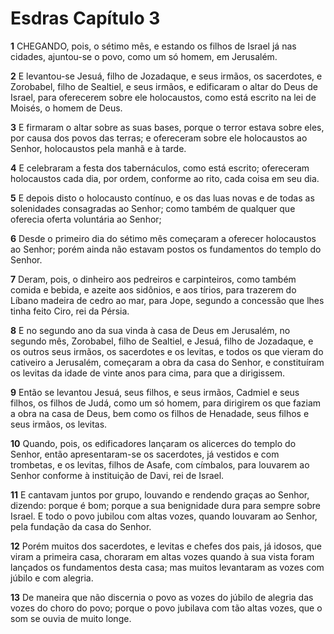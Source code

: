 # Esdras Capítulo 3

**1** 	CHEGANDO, pois, o sétimo mês, e estando os filhos de Israel já nas cidades, ajuntou-se o povo, como um só homem, em Jerusalém.

**2** 	E levantou-se Jesuá, filho de Jozadaque, e seus irmãos, os sacerdotes, e Zorobabel, filho de Sealtiel, e seus irmãos, e edificaram o altar do Deus de Israel, para oferecerem sobre ele holocaustos, como está escrito na lei de Moisés, o homem de Deus.

**3** 	E firmaram o altar sobre as suas bases, porque o terror estava sobre eles, por causa dos povos das terras; e ofereceram sobre ele holocaustos ao Senhor, holocaustos pela manhã e à tarde.

**4** 	E celebraram a festa dos tabernáculos, como está escrito; ofereceram holocaustos cada dia, por ordem, conforme ao rito, cada coisa em seu dia.

**5** 	E depois disto o holocausto contínuo, e os das luas novas e de todas as solenidades consagradas ao Senhor; como também de qualquer que oferecia oferta voluntária ao Senhor;

**6** 	Desde o primeiro dia do sétimo mês começaram a oferecer holocaustos ao Senhor; porém ainda não estavam postos os fundamentos do templo do Senhor.

**7** 	Deram, pois, o dinheiro aos pedreiros e carpinteiros, como também comida e bebida, e azeite aos sidônios, e aos tírios, para trazerem do Líbano madeira de cedro ao mar, para Jope, segundo a concessão que lhes tinha feito Ciro, rei da Pérsia.

**8** 	E no segundo ano da sua vinda à casa de Deus em Jerusalém, no segundo mês, Zorobabel, filho de Sealtiel, e Jesuá, filho de Jozadaque, e os outros seus irmãos, os sacerdotes e os levitas, e todos os que vieram do cativeiro a Jerusalém, começaram a obra da casa do Senhor, e constituíram os levitas da idade de vinte anos para cima, para que a dirigissem.

**9** 	Então se levantou Jesuá, seus filhos, e seus irmãos, Cadmiel e seus filhos, os filhos de Judá, como um só homem, para dirigirem os que faziam a obra na casa de Deus, bem como os filhos de Henadade, seus filhos e seus irmãos, os levitas.

**10** 	Quando, pois, os edificadores lançaram os alicerces do templo do Senhor, então apresentaram-se os sacerdotes, já vestidos e com trombetas, e os levitas, filhos de Asafe, com címbalos, para louvarem ao Senhor conforme à instituição de Davi, rei de Israel.

**11** 	E cantavam juntos por grupo, louvando e rendendo graças ao Senhor, dizendo: porque é bom; porque a sua benignidade dura para sempre sobre Israel. E todo o povo jubilou com altas vozes, quando louvaram ao Senhor, pela fundação da casa do Senhor.

**12** 	Porém muitos dos sacerdotes, e levitas e chefes dos pais, já idosos, que viram a primeira casa, choraram em altas vozes quando à sua vista foram lançados os fundamentos desta casa; mas muitos levantaram as vozes com júbilo e com alegria.

**13** 	De maneira que não discernia o povo as vozes do júbilo de alegria das vozes do choro do povo; porque o povo jubilava com tão altas vozes, que o som se ouvia de muito longe.

